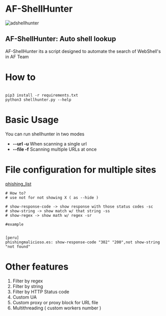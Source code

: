 # AF-ShellHunter

![adshellhunter](https://user-images.githubusercontent.com/41192980/133873080-1cf088a6-f401-4e01-8171-b28898206e1a.png)
## AF-ShellHunter: Auto shell lookup
 AF-ShellHunter its a script designed to automate the search of WebShell's in AF Team
 
 # How to
 
 ```
 
 pip3 install -r requirements.txt
 python3 shellhunter.py --help
 
 ```

# Basic Usage

You can run shellhunter in two modes
* **--url -u** When scanning a single url
* **--file -f** Scanning multiple URLs at once

# File configuration for multiple sites

[phishing_list](user_files/phishing_list.txt)

```
# How to?
# use not for not showing X ( as --hide )

# show-response-code -> show response with those status codes -sc
# show-string -> show match w/ that string -ss
# show-regex -> show math w/ regex -sr

#example


[peru]
phishingmalicioso.es: show-response-code "302" "200",not show-string "not found"

```

# Other features

1. Filter by regex
2. Filter by string
3. Filter by HTTP Status code
4. Custom UA
5. Custom proxy or proxy block for URL file
6. Multithreading ( custom workers number )
